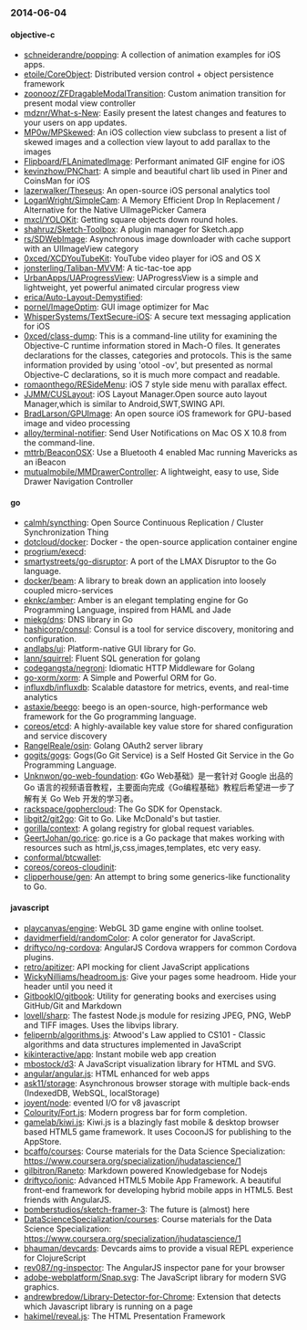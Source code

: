 ### 2014-06-04

#### objective-c
* [schneiderandre/popping](https://github.com/schneiderandre/popping): A collection of animation examples for iOS apps.
* [etoile/CoreObject](https://github.com/etoile/CoreObject): Distributed version control + object persistence framework 
* [zoonooz/ZFDragableModalTransition](https://github.com/zoonooz/ZFDragableModalTransition): Custom animation transition for present modal view controller
* [mdznr/What-s-New](https://github.com/mdznr/What-s-New): Easily present the latest changes and features to your users on app updates.
* [MP0w/MPSkewed](https://github.com/MP0w/MPSkewed): An iOS collection view subclass to present a list of skewed images and a collection view layout to add parallax to the images 
* [Flipboard/FLAnimatedImage](https://github.com/Flipboard/FLAnimatedImage): Performant animated GIF engine for iOS
* [kevinzhow/PNChart](https://github.com/kevinzhow/PNChart): A simple and beautiful chart lib used in Piner and CoinsMan for iOS
* [lazerwalker/Theseus](https://github.com/lazerwalker/Theseus): An open-source iOS personal analytics tool
* [LoganWright/SimpleCam](https://github.com/LoganWright/SimpleCam): A Memory Efficient Drop In Replacement / Alternative for the Native UIImagePicker Camera
* [mxcl/YOLOKit](https://github.com/mxcl/YOLOKit): Getting square objects down round holes.
* [shahruz/Sketch-Toolbox](https://github.com/shahruz/Sketch-Toolbox): A plugin manager for Sketch.app
* [rs/SDWebImage](https://github.com/rs/SDWebImage): Asynchronous image downloader with cache support with an UIImageView category
* [0xced/XCDYouTubeKit](https://github.com/0xced/XCDYouTubeKit): YouTube video player for iOS and OS X
* [jonsterling/Taliban-MVVM](https://github.com/jonsterling/Taliban-MVVM): A tic-tac-toe app
* [UrbanApps/UAProgressView](https://github.com/UrbanApps/UAProgressView): UAProgressView is a simple and lightweight, yet powerful animated circular progress view
* [erica/Auto-Layout-Demystified](https://github.com/erica/Auto-Layout-Demystified): 
* [pornel/ImageOptim](https://github.com/pornel/ImageOptim): GUI image optimizer for Mac
* [WhisperSystems/TextSecure-iOS](https://github.com/WhisperSystems/TextSecure-iOS): A secure text messaging application for iOS
* [0xced/class-dump](https://github.com/0xced/class-dump): This is a command-line utility for examining the Objective-C runtime information stored in Mach-O files. It generates declarations for the classes, categories and protocols. This is the same information provided by using 'otool -ov', but presented as normal Objective-C declarations, so it is much more compact and readable.
* [romaonthego/RESideMenu](https://github.com/romaonthego/RESideMenu): iOS 7 style side menu with parallax effect.
* [JJMM/CUSLayout](https://github.com/JJMM/CUSLayout): iOS Layout Manager.Open source auto layout Manager,which is similar to Android,SWT,SWING API. 
* [BradLarson/GPUImage](https://github.com/BradLarson/GPUImage): An open source iOS framework for GPU-based image and video processing
* [alloy/terminal-notifier](https://github.com/alloy/terminal-notifier): Send User Notifications on Mac OS X 10.8 from the command-line.
* [mttrb/BeaconOSX](https://github.com/mttrb/BeaconOSX): Use a Bluetooth 4 enabled Mac running Mavericks as an iBeacon
* [mutualmobile/MMDrawerController](https://github.com/mutualmobile/MMDrawerController):  A lightweight, easy to use, Side Drawer Navigation Controller

#### go
* [calmh/syncthing](https://github.com/calmh/syncthing): Open Source Continuous Replication / Cluster Synchronization Thing
* [dotcloud/docker](https://github.com/dotcloud/docker): Docker - the open-source application container engine
* [progrium/execd](https://github.com/progrium/execd): 
* [smartystreets/go-disruptor](https://github.com/smartystreets/go-disruptor): A port of the LMAX Disruptor to the Go language.
* [docker/beam](https://github.com/docker/beam): A library to break down an application into loosely coupled micro-services
* [eknkc/amber](https://github.com/eknkc/amber): Amber is an elegant templating engine for Go Programming Language, inspired from HAML and Jade
* [miekg/dns](https://github.com/miekg/dns): DNS library in Go
* [hashicorp/consul](https://github.com/hashicorp/consul): Consul is a tool for service discovery, monitoring and configuration.
* [andlabs/ui](https://github.com/andlabs/ui): Platform-native GUI library for Go.
* [lann/squirrel](https://github.com/lann/squirrel): Fluent SQL generation for golang
* [codegangsta/negroni](https://github.com/codegangsta/negroni): Idiomatic HTTP Middleware for Golang
* [go-xorm/xorm](https://github.com/go-xorm/xorm): A Simple and Powerful ORM for Go.
* [influxdb/influxdb](https://github.com/influxdb/influxdb): Scalable datastore for metrics, events, and real-time analytics
* [astaxie/beego](https://github.com/astaxie/beego): beego is an open-source, high-performance web framework for the Go programming language.
* [coreos/etcd](https://github.com/coreos/etcd): A highly-available key value store for shared configuration and service discovery
* [RangelReale/osin](https://github.com/RangelReale/osin): Golang OAuth2 server library
* [gogits/gogs](https://github.com/gogits/gogs): Gogs(Go Git Service) is a Self Hosted Git Service in the Go Programming Language.
* [Unknwon/go-web-foundation](https://github.com/Unknwon/go-web-foundation): 《Go Web基础》是一套针对 Google 出品的 Go 语言的视频语音教程，主要面向完成《Go编程基础》教程后希望进一步了解有关 Go Web 开发的学习者。
* [rackspace/gophercloud](https://github.com/rackspace/gophercloud): The Go SDK for Openstack.
* [libgit2/git2go](https://github.com/libgit2/git2go): Git to Go. Like McDonald's but tastier.
* [gorilla/context](https://github.com/gorilla/context): A golang registry for global request variables.
* [GeertJohan/go.rice](https://github.com/GeertJohan/go.rice): go.rice is a Go package that makes working with resources such as html,js,css,images,templates, etc very easy.
* [conformal/btcwallet](https://github.com/conformal/btcwallet): 
* [coreos/coreos-cloudinit](https://github.com/coreos/coreos-cloudinit): 
* [clipperhouse/gen](https://github.com/clipperhouse/gen): An attempt to bring some generics-like functionality to Go.

#### javascript
* [playcanvas/engine](https://github.com/playcanvas/engine): WebGL 3D game engine with online toolset.
* [davidmerfield/randomColor](https://github.com/davidmerfield/randomColor): A color generator for JavaScript.
* [driftyco/ng-cordova](https://github.com/driftyco/ng-cordova): AngularJS Cordova wrappers for common Cordova plugins.
* [retro/apitizer](https://github.com/retro/apitizer): API mocking for client JavaScript applications
* [WickyNilliams/headroom.js](https://github.com/WickyNilliams/headroom.js): Give your pages some headroom. Hide your header until you need it
* [GitbookIO/gitbook](https://github.com/GitbookIO/gitbook): Utility for generating books and exercises using GitHub/Git and Markdown
* [lovell/sharp](https://github.com/lovell/sharp): The fastest Node.js module for resizing JPEG, PNG, WebP and TIFF images. Uses the libvips library.
* [felipernb/algorithms.js](https://github.com/felipernb/algorithms.js): Atwood's Law applied to CS101 - Classic algorithms and data structures implemented in JavaScript
* [kikinteractive/app](https://github.com/kikinteractive/app): Instant mobile web app creation
* [mbostock/d3](https://github.com/mbostock/d3): A JavaScript visualization library for HTML and SVG.
* [angular/angular.js](https://github.com/angular/angular.js): HTML enhanced for web apps
* [ask11/storage](https://github.com/ask11/storage): Asynchronous browser storage with multiple back-ends (IndexedDB, WebSQL, localStorage)
* [joyent/node](https://github.com/joyent/node): evented I/O for v8 javascript
* [Colourity/Fort.js](https://github.com/Colourity/Fort.js): Modern progress bar for form completion. 
* [gamelab/kiwi.js](https://github.com/gamelab/kiwi.js): Kiwi.js is a blazingly fast mobile & desktop browser based HTML5 game framework. It uses CocoonJS for publishing to the AppStore.
* [bcaffo/courses](https://github.com/bcaffo/courses): Course materials for the Data Science Specialization: https://www.coursera.org/specialization/jhudatascience/1
* [gilbitron/Raneto](https://github.com/gilbitron/Raneto): Markdown powered Knowledgebase for Nodejs
* [driftyco/ionic](https://github.com/driftyco/ionic): Advanced HTML5 Mobile App Framework. A beautiful front-end framework for developing hybrid mobile apps in HTML5. Best friends with AngularJS.
* [bomberstudios/sketch-framer-3](https://github.com/bomberstudios/sketch-framer-3): The future is (almost) here
* [DataScienceSpecialization/courses](https://github.com/DataScienceSpecialization/courses): Course materials for the Data Science Specialization: https://www.coursera.org/specialization/jhudatascience/1
* [bhauman/devcards](https://github.com/bhauman/devcards): Devcards aims to provide a visual REPL experience for ClojureScript
* [rev087/ng-inspector](https://github.com/rev087/ng-inspector): The AngularJS inspector pane for your browser
* [adobe-webplatform/Snap.svg](https://github.com/adobe-webplatform/Snap.svg): The JavaScript library for modern SVG graphics.
* [andrewbredow/Library-Detector-for-Chrome](https://github.com/andrewbredow/Library-Detector-for-Chrome): Extension that detects which Javascript library is running on a page
* [hakimel/reveal.js](https://github.com/hakimel/reveal.js): The HTML Presentation Framework
